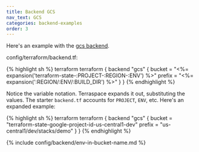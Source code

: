 ```yaml
---
title: Backend GCS
nav_text: GCS
categories: backend-examples
order: 3
---
```


Here's an example with the [gcs backend](https://www.terraform.io/language/settings/backends/gcs).

config/terraform/backend.tf:

{% highlight sh %}
terraform
  terraform {
    backend "gcs" {
    bucket = "<%= expansion('terraform-state-:PROJECT-:REGION-:ENV') %>"
    prefix = "<%= expansion(':REGION/:ENV/:BUILD_DIR') %>"
  }
}
{% endhighlight %}

Notice the variable notation. Terraspace expands it out, substituting the values. The starter `backend.tf` accounts for `PROJECT`, `ENV`, etc. Here's an expanded example:

{% highlight sh %}
terraform
  terraform {
    backend "gcs" {
    bucket = "terraform-state-google-project-id-us-central1-dev"
    prefix = "us-central1/dev/stacks/demo"
  }
}
{% endhighlight %}

{% include config/backend/env-in-bucket-name.md %}
